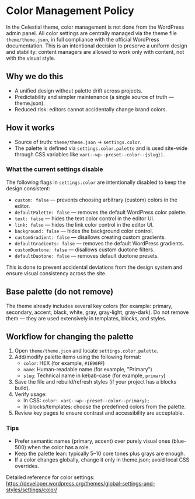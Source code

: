 # Color Management Policy

In the Celestial theme, color management is not done from the WordPress admin panel. All color settings are centrally managed via the theme file `theme/theme.json`, in full compliance with the official WordPress documentation. This is an intentional decision to preserve a uniform design and stability: content managers are allowed to work only with content, not with the visual style.

## Why we do this
- A unified design without palette drift across projects.
- Predictability and simpler maintenance (a single source of truth — theme.json).
- Reduced risk: editors cannot accidentally change brand colors.

## How it works
- Source of truth: `theme/theme.json` → `settings.color`.
- The palette is defined via `settings.color.palette` and is used site-wide through CSS variables like `var(--wp--preset--color--{slug})`.

### What the current settings disable
The following flags in `settings.color` are intentionally disabled to keep the design consistent:
- `custom: false` — prevents choosing arbitrary (custom) colors in the editor.
- `defaultPalette: false` — removes the default WordPress color palette.
- `text: false` — hides the text color control in the editor UI.
- `link: false` — hides the link color control in the editor UI.
- `background: false` — hides the background color control.
- `customGradient: false` — disallows creating custom gradients.
- `defaultGradients: false` — removes the default WordPress gradients.
- `customDuotone: false` — disallows custom duotone filters.
- `defaultDuotone: false` — removes default duotone presets.

This is done to prevent accidental deviations from the design system and ensure visual consistency across the site.

## Base palette (do not remove)
The theme already includes several key colors (for example: primary, secondary, accent, black, white, gray, gray-light, gray-dark). Do not remove them — they are used extensively in templates, blocks, and styles.

## Workflow for changing the palette
1. Open `theme/theme.json` and locate `settings.color.palette`.
2. Add/modify palette items using the following format:
   - `color`: HEX (for example, `#1E90FF`)
   - `name`: Human-readable name (for example, "Primary")
   - `slug`: Technical name in kebab-case (for example, `primary`)
3. Save the file and rebuild/refresh styles (if your project has a blocks build).
4. Verify usage:
   - In CSS: `color: var(--wp--preset--color--primary);`
   - In blocks/templates: choose the predefined colors from the palette.
5. Review key pages to ensure contrast and accessibility are acceptable.

### Tips
- Prefer semantic names (primary, accent) over purely visual ones (blue-500) when the color has a role.
- Keep the palette lean: typically 5–10 core tones plus grays are enough.
- If a color changes globally, change it only in theme.json; avoid local CSS overrides.

Detailed reference for color settings: https://developer.wordpress.org/themes/global-settings-and-styles/settings/color/
